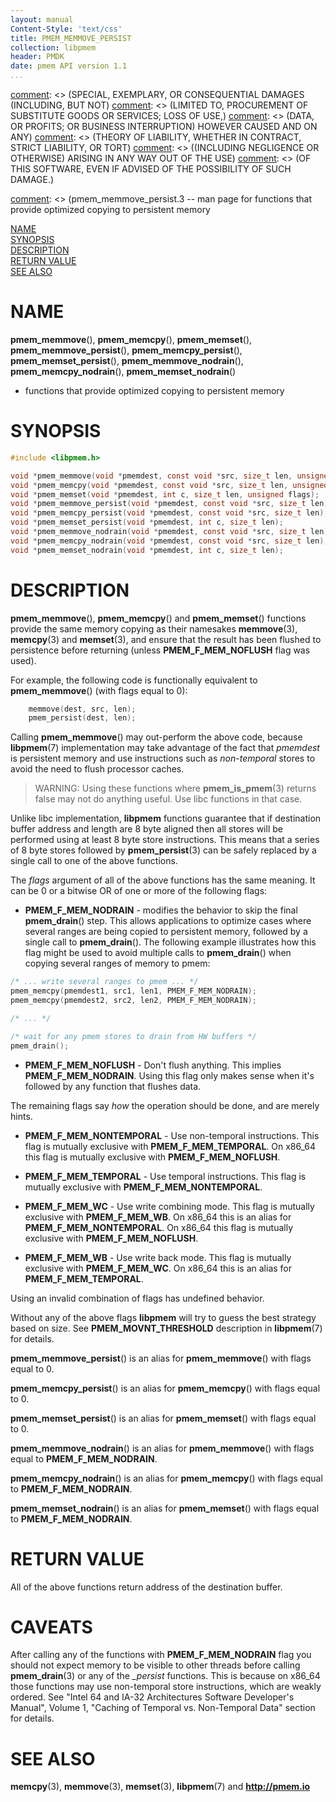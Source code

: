 ```yaml
---
layout: manual
Content-Style: 'text/css'
title: PMEM_MEMMOVE_PERSIST
collection: libpmem
header: PMDK
date: pmem API version 1.1
...
```


[comment]: <> (Copyright 2017-2018, Intel Corporation)

[comment]: <> (Redistribution and use in source and binary forms, with or without)
[comment]: <> (modification, are permitted provided that the following conditions)
[comment]: <> (are met:)
[comment]: <> (    * Redistributions of source code must retain the above copyright)
[comment]: <> (      notice, this list of conditions and the following disclaimer.)
[comment]: <> (    * Redistributions in binary form must reproduce the above copyright)
[comment]: <> (      notice, this list of conditions and the following disclaimer in)
[comment]: <> (      the documentation and/or other materials provided with the)
[comment]: <> (      distribution.)
[comment]: <> (    * Neither the name of the copyright holder nor the names of its)
[comment]: <> (      contributors may be used to endorse or promote products derived)
[comment]: <> (      from this software without specific prior written permission.)

[comment]: <> (THIS SOFTWARE IS PROVIDED BY THE COPYRIGHT HOLDERS AND CONTRIBUTORS)
[comment]: <> ("AS IS" AND ANY EXPRESS OR IMPLIED WARRANTIES, INCLUDING, BUT NOT)
[comment]: <> (LIMITED TO, THE IMPLIED WARRANTIES OF MERCHANTABILITY AND FITNESS FOR)
[comment]: <> (A PARTICULAR PURPOSE ARE DISCLAIMED. IN NO EVENT SHALL THE COPYRIGHT)
[comment]: <> (OWNER OR CONTRIBUTORS BE LIABLE FOR ANY DIRECT, INDIRECT, INCIDENTAL,)
[comment]: <> (SPECIAL, EXEMPLARY, OR CONSEQUENTIAL DAMAGES (INCLUDING, BUT NOT)
[comment]: <> (LIMITED TO, PROCUREMENT OF SUBSTITUTE GOODS OR SERVICES; LOSS OF USE,)
[comment]: <> (DATA, OR PROFITS; OR BUSINESS INTERRUPTION) HOWEVER CAUSED AND ON ANY)
[comment]: <> (THEORY OF LIABILITY, WHETHER IN CONTRACT, STRICT LIABILITY, OR TORT)
[comment]: <> ((INCLUDING NEGLIGENCE OR OTHERWISE) ARISING IN ANY WAY OUT OF THE USE)
[comment]: <> (OF THIS SOFTWARE, EVEN IF ADVISED OF THE POSSIBILITY OF SUCH DAMAGE.)

[comment]: <> (pmem_memmove_persist.3 -- man page for functions that provide optimized copying to persistent memory

[NAME](#name)<br />
[SYNOPSIS](#synopsis)<br />
[DESCRIPTION](#description)<br />
[RETURN VALUE](#return-value)<br />
[SEE ALSO](#see-also)<br />

# NAME #

**pmem_memmove**(), **pmem_memcpy**(), **pmem_memset**(),
**pmem_memmove_persist**(), **pmem_memcpy_persist**(), **pmem_memset_persist**(),
**pmem_memmove_nodrain**(), **pmem_memcpy_nodrain**(), **pmem_memset_nodrain**()
- functions that provide optimized copying to persistent memory

# SYNOPSIS #

```c
#include <libpmem.h>

void *pmem_memmove(void *pmemdest, const void *src, size_t len, unsigned flags);
void *pmem_memcpy(void *pmemdest, const void *src, size_t len, unsigned flags);
void *pmem_memset(void *pmemdest, int c, size_t len, unsigned flags);
void *pmem_memmove_persist(void *pmemdest, const void *src, size_t len);
void *pmem_memcpy_persist(void *pmemdest, const void *src, size_t len);
void *pmem_memset_persist(void *pmemdest, int c, size_t len);
void *pmem_memmove_nodrain(void *pmemdest, const void *src, size_t len);
void *pmem_memcpy_nodrain(void *pmemdest, const void *src, size_t len);
void *pmem_memset_nodrain(void *pmemdest, int c, size_t len);
```

# DESCRIPTION #

**pmem_memmove**(), **pmem_memcpy**() and **pmem_memset**() functions provide
the same memory copying as their namesakes **memmove**(3), **memcpy**(3) and
**memset**(3), and ensure that the result has been flushed to persistence before
returning (unless **PMEM_F_MEM_NOFLUSH** flag was used).

For example, the following code is functionally equivalent to **pmem_memmove**() (with flags equal to 0):

```c
	memmove(dest, src, len);
	pmem_persist(dest, len);
```

Calling **pmem_memmove**() may out-perform the above code, because
**libpmem**(7) implementation may take advantage of the fact that *pmemdest*
is persistent memory and use instructions such as *non-temporal* stores to
avoid the need to flush processor caches.

>WARNING:
Using these functions where **pmem_is_pmem**(3) returns false
may not do anything useful. Use libc functions in that case.

Unlike libc implementation, **libpmem** functions guarantee that if destination
buffer address and length are 8 byte aligned then all stores will be performed
using at least 8 byte store instructions. This means that a series of 8 byte
stores followed by **pmem_persist**(3) can be safely replaced by a single call
to one of the above functions.

The *flags* argument of all of the above functions has the same meaning.
It can be 0 or a bitwise OR of one or more of the following flags:

+ **PMEM_F_MEM_NODRAIN** - modifies the behavior to skip the final
  **pmem_drain**() step. This allows applications to optimize cases where
  several ranges are being copied to persistent memory, followed by a single
  call to **pmem_drain**(). The following example illustrates how this flag
  might be used to avoid multiple calls to **pmem_drain**() when copying several
  ranges of memory to pmem:

```c
/* ... write several ranges to pmem ... */
pmem_memcpy(pmemdest1, src1, len1, PMEM_F_MEM_NODRAIN);
pmem_memcpy(pmemdest2, src2, len2, PMEM_F_MEM_NODRAIN);

/* ... */

/* wait for any pmem stores to drain from HW buffers */
pmem_drain();
```

+ **PMEM_F_MEM_NOFLUSH** - Don't flush anything. This implies **PMEM_F_MEM_NODRAIN**.
  Using this flag only makes sense when it's followed by any function that
  flushes data.

The remaining flags say *how* the operation should be done, and are merely hints.

+ **PMEM_F_MEM_NONTEMPORAL** - Use non-temporal instructions.
  This flag is mutually exclusive with **PMEM_F_MEM_TEMPORAL**.
  On x86\_64 this flag is mutually exclusive with **PMEM_F_MEM_NOFLUSH**.

+ **PMEM_F_MEM_TEMPORAL** - Use temporal instructions.
  This flag is mutually exclusive with **PMEM_F_MEM_NONTEMPORAL**.

+ **PMEM_F_MEM_WC** - Use write combining mode.
  This flag is mutually exclusive with **PMEM_F_MEM_WB**.
  On x86\_64 this is an alias for **PMEM_F_MEM_NONTEMPORAL**.
  On x86\_64 this flag is mutually exclusive with **PMEM_F_MEM_NOFLUSH**.

+ **PMEM_F_MEM_WB** - Use write back mode.
  This flag is mutually exclusive with **PMEM_F_MEM_WC**.
  On x86\_64 this is an alias for **PMEM_F_MEM_TEMPORAL**.

Using an invalid combination of flags has undefined behavior.

Without any of the above flags **libpmem** will try to guess the best strategy
based on size. See **PMEM_MOVNT_THRESHOLD** description in **libpmem**(7) for
details.

**pmem_memmove_persist**() is an alias for **pmem_memmove**() with flags equal to 0.

**pmem_memcpy_persist**() is an alias for **pmem_memcpy**() with flags equal to 0.

**pmem_memset_persist**() is an alias for **pmem_memset**() with flags equal to 0.

**pmem_memmove_nodrain**() is an alias for **pmem_memmove**() with flags equal to **PMEM_F_MEM_NODRAIN**.

**pmem_memcpy_nodrain**() is an alias for **pmem_memcpy**() with flags equal to **PMEM_F_MEM_NODRAIN**.

**pmem_memset_nodrain**() is an alias for **pmem_memset**() with flags equal to **PMEM_F_MEM_NODRAIN**.

# RETURN VALUE #

All of the above functions return address of the destination buffer.

# CAVEATS #
After calling any of the functions with **PMEM_F_MEM_NODRAIN** flag you
should not expect memory to be visible to other threads before calling
**pmem_drain**(3) or any of the *\_persist* functions.  This is because on
x86\_64 those functions may use non-temporal store instructions, which are
weakly ordered. See "Intel 64 and IA-32 Architectures Software Developer's Manual",
Volume 1, "Caching of Temporal vs. Non-Temporal Data" section for details.

# SEE ALSO #

**memcpy**(3), **memmove**(3), **memset**(3),
**libpmem**(7) and **<http://pmem.io>**
